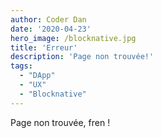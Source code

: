```yaml
---
author: Coder Dan
date: '2020-04-23'
hero_image: /blocknative.jpg
title: 'Erreur'
description: 'Page non trouvée!'
tags:
  - "DApp"
  - "UX"
  - "Blocknative"
---
```


Page non trouvée, fren !
